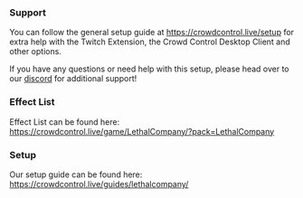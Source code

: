 ### Support

You can follow the general setup guide at https://crowdcontrol.live/setup for extra help with the Twitch Extension, the Crowd Control Desktop Client and other options.

If you have any questions or need help with this setup, please head over to our [discord](https://discord.warp.world/) for additional support!


### Effect List
Effect List can be found here: https://crowdcontrol.live/game/LethalCompany/?pack=LethalCompany


### Setup
Our setup guide can be found here: https://crowdcontrol.live/guides/lethalcompany/